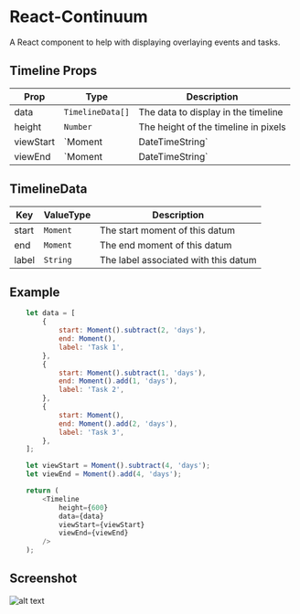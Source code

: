 # React-Continuum
A React component to help with displaying overlaying events and tasks.

## Timeline Props
| Prop      | Type                   | Description
| --------- | ---------------------- | -----------
| data      | `TimelineData[]`       | The data to display in the timeline
| height    | `Number`               | The height of the timeline in pixels
| viewStart | `Moment|DateTimeString`| The initial view start
| viewEnd   | `Moment|DateTimeString`| The initial view end

## TimelineData
| Key       | ValueType | Description                  
| --------- | --------- | -----------
| start     | `Moment`  | The start moment of this datum
| end       | `Moment`  | The end moment of this datum
| label     | `String`  | The label associated with this datum

## Example
```javascript
    let data = [
        {
            start: Moment().subtract(2, 'days'),
            end: Moment(),
            label: 'Task 1',
        },
        {
            start: Moment().subtract(1, 'days'),
            end: Moment().add(1, 'days'),
            label: 'Task 2',
        },
        {
            start: Moment(),
            end: Moment().add(2, 'days'),
            label: 'Task 3',
        },
    ];

    let viewStart = Moment().subtract(4, 'days');
    let viewEnd = Moment().add(4, 'days');

    return (
        <Timeline
            height={600}
            data={data}
            viewStart={viewStart}
            viewEnd={viewEnd}
        />
    );
```

## Screenshot
![alt text](https://github.com/bjg96/react-continuum/blob/master/images/simple-01.jpg?raw=true "Simple 01")
